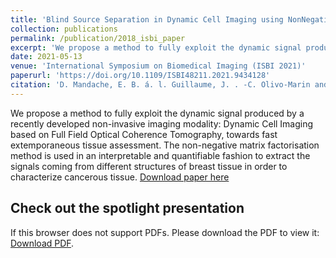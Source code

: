 ```yaml
---
title: 'Blind Source Separation in Dynamic Cell Imaging using NonNegative Matrix Factorization applied to Breast Cancer Biopsies'
collection: publications
permalink: /publication/2018_isbi_paper
excerpt: 'We propose a method to fully exploit the dynamic signal produced by a recently developed non-invasive imaging modality: Dynamic Cell Imaging based on Full Field Optical Coherence Tomography, towards fast extemporaneous tissue assessment. The non-negative matrix factorisation method is used in an interpretable and quantifiable fashion to extract the signals coming from different structures of breast tissue in order to characterize cancerous tissue.'
date: 2021-05-13
venue: 'International Symposium on Biomedical Imaging (ISBI 2021)'
paperurl: 'https://doi.org/10.1109/ISBI48211.2021.9434128'
citation: 'D. Mandache, E. B. á. l. Guillaume, J. . -C. Olivo-Marin and V. Meas-Yedid, "Blind Source Separation In Dynamic Cell Imaging Using Non-Negative Matrix Factorization Applied To Breast Cancer Biopsies," <i>2021 IEEE 18th International Symposium on Biomedical Imaging (ISBI)</i>, 2021, pp. 1605-1608.'
---
```

We propose a method to fully exploit the dynamic signal produced by a recently developed non-invasive imaging modality: Dynamic Cell Imaging based on Full Field Optical Coherence Tomography, towards fast extemporaneous tissue assessment. The non-negative matrix factorisation method is used in an interpretable and quantifiable fashion to extract the signals coming from different structures of breast tissue in order to characterize cancerous tissue.
[Download paper here](http://dmandache.github.io/files/2021_isbi_nmf_article.pdf)

## Check out the spotlight presentation
                                         
<object data="/files/2021_isbi_nmf_spotlight.pdf" type="application/pdf" height="100%">
        <p>If this browser does not support PDFs. Please download the PDF to view it: <a href="http://dmandache.github.io/files/2021_isbi_nmf_spotlight.pdf">Download PDF</a>.</p>
</object>

